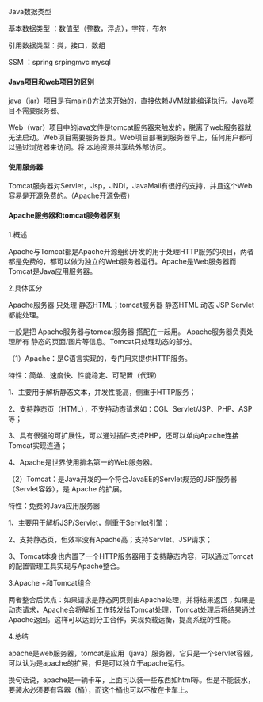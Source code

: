 Java数据类型

基本数据类型 ：数值型（整数，浮点），字符，布尔

引用数据类型：类，接口，数组

SSM ：spring srpingmvc mysql

#### Java项目和web项目的区别

java（jar）项目是有main()方法来开始的，直接依赖JVM就能编译执行。Java项目不需要服务器。

Web（war）项目中的java文件是tomcat服务器来触发的，脱离了web服务器就无法启动。Web项目需要服务器具。Web项目部署到服务器早上，任何用户都可以通过浏览器来访问。将 本地资源共享给外部访问。

#### 使用服务器

Tomcat服务器对Servlet，Jsp，JNDI，JavaMail有很好的支持，并且这个Web容易是开源免费的。（Apache开源免费）



#### Apache服务器和tomcat服务器区别

1.概述

Apache与Tomcat都是Apache开源组织开发的用于处理HTTP服务的项目，两者都是免费的，都可以做为独立的Web服务器运行。Apache是Web服务器而Tomcat是Java应用服务器。

2.具体区分

Apache服务器 只处理 静态HTML；tomcat服务器 静态HTML 动态 JSP Servlet 都能处理。

一般是把 Apache服务器与tomcat服务器 搭配在一起用。 Apache服务器负责处理所有 静态的页面/图片等信息。Tomcat只处理动态的部分。

（1）Apache：是C语言实现的，专门用来提供HTTP服务。

特性：简单、速度快、性能稳定、可配置（代理）

1、主要用于解析静态文本，并发性能高，侧重于HTTP服务；

2、支持静态页（HTML），不支持动态请求如：CGI、Servlet/JSP、PHP、ASP等；

3、具有很强的可扩展性，可以通过插件支持PHP，还可以单向Apache连接Tomcat实现连通；

4、Apache是世界使用排名第一的Web服务器。

（2）Tomcat：是Java开发的一个符合JavaEE的Servlet规范的JSP服务器（Servlet容器），是 Apache 的扩展。

特性：免费的Java应用服务器

1、主要用于解析JSP/Servlet，侧重于Servlet引擎；

2、支持静态页，但效率没有Apache高；支持Servlet、JSP请求；

3、Tomcat本身也内置了一个HTTP服务器用于支持静态内容，可以通过Tomcat的配置管理工具实现与Apache整合。

3.Apache +和Tomcat组合

两者整合后优点：如果请求是静态网页则由Apache处理，并将结果返回；如果是动态请求，Apache会将解析工作转发给Tomcat处理，Tomcat处理后将结果通过Apache返回。这样可以达到分工合作，实现负载远衡，提高系统的性能。

4.总结

apache是web服务器，tomcat是应用（java）服务器，它只是一个servlet容器，可以认为是apache的扩展，但是可以独立于apache运行。

换句话说，apache是一辆卡车，上面可以装一些东西如html等。但是不能装水，要装水必须要有容器（桶），而这个桶也可以不放在卡车上。
